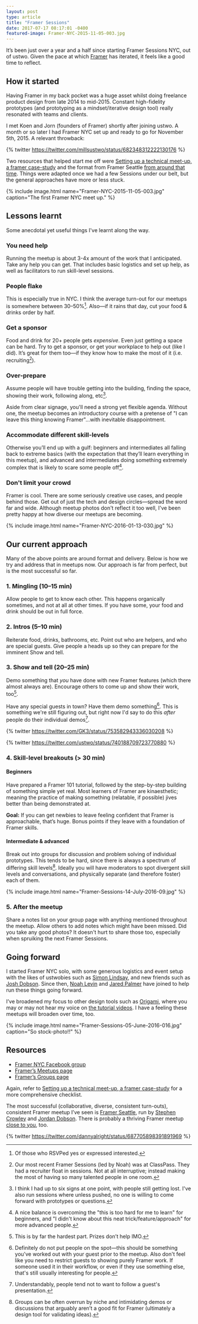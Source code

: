 ```yaml
---
layout: post
type: article
title: "Framer Sessions"
date: 2017-07-17 08:17:01 -0400
featured-image: Framer-NYC-2015-11-05-003.jpg
---
```


It’s been just over a year and a half since starting Framer Sessions NYC, out of ustwo. Given the pace at which [Framer](http://framer.com) has iterated, it feels like a good time to reflect.

## How it started
Having Framer in my back pocket was a huge asset whilst doing freelance product design from late 2014 to mid-2015. Constant high-fidelity prototypes (and prototyping as a mindset/iterative design tool) really resonated with teams and clients.

I met Koen and Jorn (founders of Framer) shortly after joining ustwo. A month or so later I had Framer NYC set up and ready to go for November 5th, 2015. A relevant throwback:

{% twitter https://twitter.com/millsustwo/status/682348312222130176 %}

Two resources that helped start me off were [Setting up a technical meet-up, a framer case-study](https://blog.framer.com/how-to-host-to-a-framer-session-9e887ce6d7d1) and the format from Framer Seattle [from around that time](https://www.facebook.com/events/1704332906452240/). Things were adapted once we had a few Sessions under our belt, but the general approaches have more or less stuck.

{% include image.html name="Framer-NYC-2015-11-05-003.jpg" caption="The first Framer NYC meet up." %}

## Lessons learnt
Some anecdotal yet useful things I've learnt along the way.

### You need help
Running the meetup is about 3-4x amount of the work that I anticipated. Take any help you can get. That includes basic logistics and set up help, as well as facilitators to run skill-level sessions.

### People flake
This is especially true in NYC. I think the average turn-out for our meetups is somewhere between 30–50%[^rsvp]. Also—if it rains that day, cut your food & drinks order by half.

### Get a sponsor
Food and drink for 20+ people gets *expensive*. Even just getting a space can be hard. Try to get a sponsor, or get your workplace to help out (like I did). It’s great for them too—if they know how to make the most of it (i.e. recruiting[^recruiting]).

### Over-prepare
Assume people will have trouble getting into the building, finding the space, showing their work, following along, etc[^signage].

Aside from clear signage, you'll need a strong yet flexible agenda. Without one, the meetup becomes an introductory course with a pretense of "I can leave this thing knowing Framer"...with inevitable disappointment.

### Accommodate different skill-levels
Otherwise you’ll end up with a gulf: beginners and intermediates all falling back to extreme basics (with the expectation that they’ll learn everything in this meetup), and advanced and intermediates doing something extremely complex that is likely to scare some people off[^balance].

### Don't limit your crowd
Framer is cool. There are some seriously creative use cases, and people behind those. Get out of just the tech and design circles—spread the word far and wide. Although meetup photos don't reflect it too well, I've been pretty happy at how diverse our meetups are becoming.

{% include image.html name="Framer-NYC-2016-01-13-030.jpg" %}

## Our current approach
Many of the above points are around format and delivery. Below is how we try and address that in meetups now. Our approach is far from perfect, but is the most successful so far.

### 1. Mingling (10–15 min)
Allow people to get to know each other. This happens organically sometimes, and not at all at other times. If you have some, your food and drink should be out in full force.

### 2. Intros (5–10 min)
Reiterate food, drinks, bathrooms, etc. Point out who are helpers, and who are special guests. Give people a heads up so they can prepare for the imminent Show and tell.

### 3. Show and tell (20–25 min)
Demo something that *you* have done with new Framer features (which there almost always are). Encourage others to come up and show their work, too[^showandtell].

Have any special guests in town? Have them demo something[^specialguests]. This is something we're still figuring out, but right now I'd say to do this *after* people do their individual demos[^ordering].

{% twitter https://twitter.com/GK3/status/753582943336030208 %}

{% twitter https://twitter.com/ustwo/status/740188709723770880 %}


### 4. Skill-level breakouts (> 30 min)

#### Beginners
Have prepared a Framer 101 tutorial, followed by the step-by-step building of something simple yet real. Most learners of Framer are kinaesthetic; meaning the practice of making something (relatable, if possible) jives better than being demonstrated at.

**Goal:** If you can get newbies to leave feeling confident that Framer is approachable, that’s huge. Bonus points if they leave with a foundation of Framer skills.

#### Intermediate & advanced
Break out into groups for discussion and problem solving of individual prototypes. This tends to be hard, since there is always a spectrum of differing skill levels[^overrun]. Ideally you will have moderators to spot divergent skill levels and conversations, and physically separate (and therefore foster) each of them.

{% include image.html name="Framer-Sessions-14-July-2016-09.jpg" %}

### 5. After the meetup
Share a notes list on your group page with anything mentioned throughout the meetup. Allow others to add notes which might have been missed. Did you take any good photos? It doesn't hurt to share those too, especially when spruiking the next Framer Sessions.



## Going forward
I started Framer NYC solo, with some generous logistics and event setup with the likes of ustwobies such as [Simon Lindsay](http://twitter.com/simonlindsay), and new friends such as [Josh Dobson](https://twitter.com/JoshuaRule). Since then, [Noah Levin](http://twitter.com/nlevin) and [Jared Palmer](http://twitter.com/jaredpalmer) have joined to help run these things going forward.

I’ve broadened my focus to other design tools such as [Origami](http://origami.design), where you may or may not hear my voice on [the tutorial videos](http://origami.design/tutorials/getting-started/Getting-Started.html). I have a feeling these meetups will broaden over time, too.

{% include image.html name="Framer-Sessions-05-June-2016-016.jpg" caption="So stock-photo!!" %}

## Resources
- [Framer NYC Facebook group](http://fb.com/groups/framernyc/)
- [Framer’s Meetups page](http://framer.com/community/meetups/)
- [Framer’s Groups page](https://framer.com/community/groups/)

Again, refer to [Setting up a technical meet-up, a framer case-study](https://blog.framer.com/how-to-host-to-a-framer-session-9e887ce6d7d1) for a more comprehensive checklist.

The most successful (collaborative, diverse, consistent turn-outs), consistent Framer meetup I’ve seen is [Framer Seattle](http://facebook.com/groups/framerjs.seattle/), run by [Stephen Crowley](https://twitter.com/stephenncrowley) and [Jordan Dobson](https://twitter.com/jordandobson). There is probably a thriving Framer meetup [close to you](http://framer.com/community/meetups/), too.

{% twitter https://twitter.com/dannyalright/status/687705898391891969 %}

[^recruiting]: Our most recent Framer Sessions (led by Noah) was at ClassPass. They had a recruiter float in sessions. Not at all interruptive; instead making the most of having so many talented people in one room.
[^rsvp]: Of those who RSVPed yes or expressed interested.
[^signage]: I think I had up to six signs at one point, with people still getting lost. I've also run sessions where unless pushed, no one is willing to come forward with prototypes or questions.
[^balance]: A nice balance is overcoming the "this is too hard for me to learn" for beginners, and "I didn't know about this neat trick/feature/approach" for more advanced people.
[^showandtell]: This is by far the hardest part. Prizes don’t help IMO.
[^specialguests]: Definitely do not put people on the spot—this should be something you've worked out with your guest prior to the meetup. Also don't feel like you need to restrict guests to showing purely Framer work. If someone used it in their workflow, or even if they use something else, that's still usually interesting for people.
[^ordering]: Understandably, people tend not to want to follow a guest's presentation.
[^overrun]: Groups can be often overrun by niche and intimidating demos or discussions that arguably aren’t a good fit for Framer (ultimately a design tool for validating ideas).
